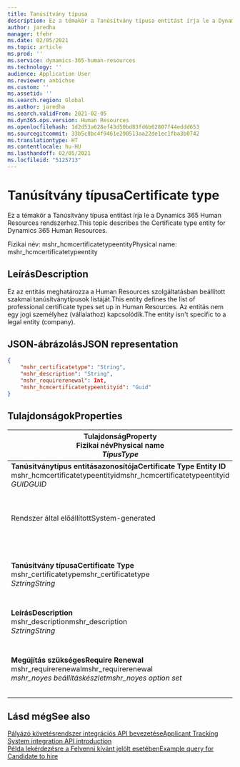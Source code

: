 ```yaml
---
title: Tanúsítvány típusa
description: Ez a témakör a Tanúsítvány típusa entitást írja le a Dynamics 365 Human Resources rendszerhez.
author: jaredha
manager: tfehr
ms.date: 02/05/2021
ms.topic: article
ms.prod: ''
ms.service: dynamics-365-human-resources
ms.technology: ''
audience: Application User
ms.reviewer: anbichse
ms.custom: ''
ms.assetid: ''
ms.search.region: Global
ms.author: jaredha
ms.search.validFrom: 2021-02-05
ms.dyn365.ops.version: Human Resources
ms.openlocfilehash: 1d2d53a628ef43d50bd83fd6b62807f44eddd653
ms.sourcegitcommit: 33b5c8bc4f9461e290513aa22de1ec1fba3b0742
ms.translationtype: HT
ms.contentlocale: hu-HU
ms.lasthandoff: 02/05/2021
ms.locfileid: "5125713"
---
```

# <a name="certificate-type"></a><span data-ttu-id="3c38a-103">Tanúsítvány típusa</span><span class="sxs-lookup"><span data-stu-id="3c38a-103">Certificate type</span></span>

<span data-ttu-id="3c38a-104">Ez a témakör a Tanúsítvány típusa entitást írja le a Dynamics 365 Human Resources rendszerhez.</span><span class="sxs-lookup"><span data-stu-id="3c38a-104">This topic describes the Certificate type entity for Dynamics 365 Human Resources.</span></span>

<span data-ttu-id="3c38a-105">Fizikai név: mshr_hcmcertificatetypeentity</span><span class="sxs-lookup"><span data-stu-id="3c38a-105">Physical name: mshr_hcmcertificatetypeentity</span></span>

## <a name="description"></a><span data-ttu-id="3c38a-106">Leírás</span><span class="sxs-lookup"><span data-stu-id="3c38a-106">Description</span></span>

<span data-ttu-id="3c38a-107">Ez az entitás meghatározza a Human Resources szolgáltatásban beállított szakmai tanúsítványtípusok listáját.</span><span class="sxs-lookup"><span data-stu-id="3c38a-107">This entity defines the list of professional certificate types set up in Human Resources.</span></span> <span data-ttu-id="3c38a-108">Az entitás nem egy jogi személyhez (vállalathoz) kapcsolódik.</span><span class="sxs-lookup"><span data-stu-id="3c38a-108">The entity isn't specific to a legal entity (company).</span></span>

## <a name="json-representation"></a><span data-ttu-id="3c38a-109">JSON-ábrázolás</span><span class="sxs-lookup"><span data-stu-id="3c38a-109">JSON representation</span></span>

```json
{
    "mshr_certificatetype": "String",
    "mshr_description": "String",
    "mshr_requirerenewal": Int,
    "mshr_hcmcertificatetypeentityid": "Guid"
}
```

## <a name="properties"></a><span data-ttu-id="3c38a-110">Tulajdonságok</span><span class="sxs-lookup"><span data-stu-id="3c38a-110">Properties</span></span>

| <span data-ttu-id="3c38a-111">Tulajdonság</span><span class="sxs-lookup"><span data-stu-id="3c38a-111">Property</span></span><br><span data-ttu-id="3c38a-112">**Fizikai név**</span><span class="sxs-lookup"><span data-stu-id="3c38a-112">**Physical name**</span></span><br><span data-ttu-id="3c38a-113">**_Típus_**</span><span class="sxs-lookup"><span data-stu-id="3c38a-113">**_Type_**</span></span> | <span data-ttu-id="3c38a-114">Használat</span><span class="sxs-lookup"><span data-stu-id="3c38a-114">Use</span></span> | <span data-ttu-id="3c38a-115">Leírás</span><span class="sxs-lookup"><span data-stu-id="3c38a-115">Description</span></span> |
| --- | --- | --- |
| <span data-ttu-id="3c38a-116">**Tanúsítványtípus entitásazonosítója**</span><span class="sxs-lookup"><span data-stu-id="3c38a-116">**Certificate Type Entity ID**</span></span><br><span data-ttu-id="3c38a-117">mshr_hcmcertificatetypeentityid</span><span class="sxs-lookup"><span data-stu-id="3c38a-117">mshr_hcmcertificatetypeentityid</span></span><br><span data-ttu-id="3c38a-118">*GUID*</span><span class="sxs-lookup"><span data-stu-id="3c38a-118">*GUID*</span></span> | <span data-ttu-id="3c38a-119">Írásvédett</span><span class="sxs-lookup"><span data-stu-id="3c38a-119">Read-only</span></span><br><span data-ttu-id="3c38a-120">Szükséges</span><span class="sxs-lookup"><span data-stu-id="3c38a-120">Required</span></span> 
<span data-ttu-id="3c38a-121">Rendszer által előállított</span><span class="sxs-lookup"><span data-stu-id="3c38a-121">System-generated</span></span> | <span data-ttu-id="3c38a-122">A tanúsítványtípus egyedi elsődleges azonosítója.</span><span class="sxs-lookup"><span data-stu-id="3c38a-122">Unique primary identifier for the certificate type.</span></span> |
| <span data-ttu-id="3c38a-123">**Tanúsítvány típusa**</span><span class="sxs-lookup"><span data-stu-id="3c38a-123">**Certificate Type**</span></span><br><span data-ttu-id="3c38a-124">mshr_certificatetype</span><span class="sxs-lookup"><span data-stu-id="3c38a-124">mshr_certificatetype</span></span><br><span data-ttu-id="3c38a-125">*Sztring*</span><span class="sxs-lookup"><span data-stu-id="3c38a-125">*String*</span></span> | <span data-ttu-id="3c38a-126">Olvasás/írás</span><span class="sxs-lookup"><span data-stu-id="3c38a-126">Read/write</span></span><br><span data-ttu-id="3c38a-127">Szükséges</span><span class="sxs-lookup"><span data-stu-id="3c38a-127">Required</span></span> | <span data-ttu-id="3c38a-128">A tanúsítványtípus egyedi, felhasználó által olvasható azonosítója.</span><span class="sxs-lookup"><span data-stu-id="3c38a-128">Unique user-readable identifier for the certificate type.</span></span> |
| <span data-ttu-id="3c38a-129">**Leírás**</span><span class="sxs-lookup"><span data-stu-id="3c38a-129">**Description**</span></span><br><span data-ttu-id="3c38a-130">mshr_description</span><span class="sxs-lookup"><span data-stu-id="3c38a-130">mshr_description</span></span><br><span data-ttu-id="3c38a-131">*Sztring*</span><span class="sxs-lookup"><span data-stu-id="3c38a-131">*String*</span></span> | <span data-ttu-id="3c38a-132">Olvasás/írás</span><span class="sxs-lookup"><span data-stu-id="3c38a-132">Read/write</span></span><br><span data-ttu-id="3c38a-133">Szükséges</span><span class="sxs-lookup"><span data-stu-id="3c38a-133">Required</span></span> | <span data-ttu-id="3c38a-134">Adja meg a tanúsítvány típusának leírását.</span><span class="sxs-lookup"><span data-stu-id="3c38a-134">Description of the certificate type.</span></span> |
| <span data-ttu-id="3c38a-135">**Megújítás szükséges**</span><span class="sxs-lookup"><span data-stu-id="3c38a-135">**Require Renewal**</span></span><br><span data-ttu-id="3c38a-136">mshr_requirerenewal</span><span class="sxs-lookup"><span data-stu-id="3c38a-136">mshr_requirerenewal</span></span><br><span data-ttu-id="3c38a-137">*mshr_noyes beállításkészlet*</span><span class="sxs-lookup"><span data-stu-id="3c38a-137">*mshr_noyes option set*</span></span> | <span data-ttu-id="3c38a-138">Olvasás/írás</span><span class="sxs-lookup"><span data-stu-id="3c38a-138">Read/write</span></span><br><span data-ttu-id="3c38a-139">Választható</span><span class="sxs-lookup"><span data-stu-id="3c38a-139">Optional</span></span> | <span data-ttu-id="3c38a-140">Azt jelzi, hogy kell-e újítást igényelni a tanúsítványhoz.</span><span class="sxs-lookup"><span data-stu-id="3c38a-140">Indicates whether renewal is required for the certificate.</span></span> |

## <a name="see-also"></a><span data-ttu-id="3c38a-141">Lásd még</span><span class="sxs-lookup"><span data-stu-id="3c38a-141">See also</span></span>

[<span data-ttu-id="3c38a-142">Pályázó követésrendszer integrációs API bevezetése</span><span class="sxs-lookup"><span data-stu-id="3c38a-142">Applicant Tracking System integration API introduction</span></span>](hr-admin-integration-ats-api-introduction.md)<br>
[<span data-ttu-id="3c38a-143">Példa lekérdezésre a Felvenni kívánt jelölt esetében</span><span class="sxs-lookup"><span data-stu-id="3c38a-143">Example query for Candidate to hire</span></span>](hr-admin-integration-ats-api-candidate-to-hire-example-query.md)

